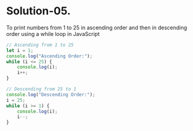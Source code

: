 # Solution-05.

To print numbers from 1 to 25 in ascending order and then in descending order using a while loop in JavaScript  

```JavaScript
// Ascending from 1 to 25
let i = 1;
console.log("Ascending Order:");
while (i <= 25) {
    console.log(i);
    i++;
}

// Descending from 25 to 1
console.log("Descending Order:");
i = 25;
while (i >= 1) {
    console.log(i);
    i--;
}
```